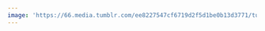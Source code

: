 ```yaml
---
image: 'https://66.media.tumblr.com/ee8227547cf6719d2f5d1be0b13d3771/tumblr_ovgbub4Yn01tbdx3so1_1280.jpg'
---
```

